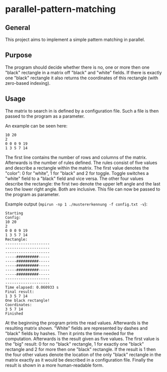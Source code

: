 parallel-pattern-matching
=========================

General
-------

This project aims to implement a simple pattern matching in parallel.

Purpose
-------

The program should decide whether there is no, one or more then one "black" rectangle in a matrix off "black" and "white" fields. If there is exactly one "black" rectangle it also returns the coordinates of this rectangle (with zero-based indexing).

Usage
-----

The matrix to search in is defined by a configuration file. Such a file is then passed to the program as a parameter.

An example can be seen here:
```
10 20
2
0 0 0 9 19
1 3 5 7 14
```

The first line contains the number of rows and columns of the matrix. Afterwards is the number of rules defined. The rules consist of five values and describe a rectangle within the matrix. The first value denotes the "color": 0 for "white", 1 for "black" and 2 for toggle. Toggle switches a "white" field to a "black" field and vice versa. The other four values describe the rectangle: the first two denote the upper left angle and the last two the lower right angle. Both are inclusive. This file can now be passed to the program as parameter.

Example output (`mpirun -np 1 ./mustererkennung -f config.txt -v`):
```
Starting
Config:
10 20
2
0 0 0 9 19 
1 3 5 7 14 
Rectangle:
--------------------
--------------------
--------------------
-----##########-----
-----##########-----
-----##########-----
-----##########-----
-----##########-----
--------------------
--------------------
Time elapsed: 0.060933 s
Final result:
1 3 5 7 14 
One black rectangle!
Coordinates:
3 5 7 14
Finished
```

At the beginning the program prints the read values. Afterwards is the resulting matrix shown. "White" fields are represented by dashes and "black" fields by hashes. Then it prints the time needed for the computation. Afterwards is the result given as five values. The first value is the "big" result: 0 for no "black" rectangle, 1 for exactly one "black" rectangle and 2 for more then one "black" rectangle. If the result is 1 then the four other values denote the location of the only "black" rectangle in the matrix exactly as it would be described in a configuration file. Finally the result is shown in a more human-readable form.
